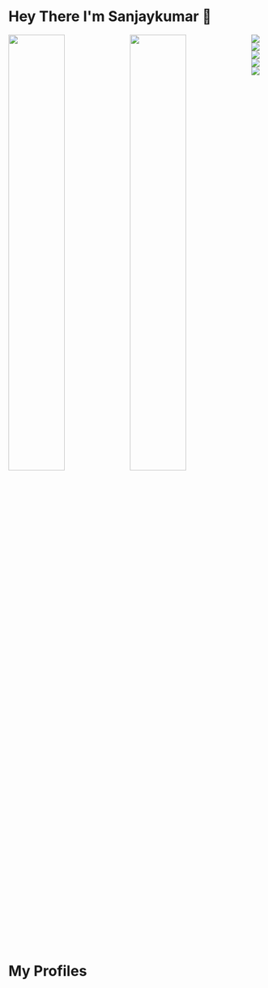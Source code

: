 # Hey There I'm Sanjaykumar 👋

<img align = "Left" width = "47%" src = "https://github-readme-stats.vercel.app/api?username=anuraghazra&show_icons=true&theme=radical"/>

<img align = "Left" width = "47%" src = "https://github-readme-stats.vercel.app/api/top-langs/?username=anuraghazra&layout=pie"/>

<img align = "Left" src = "https://img.shields.io/badge/java-%23ED8B00.svg?style=for-the-badge&logo=openjdk&logoColor=white"/>

<img align = "Left"  src = "https://img.shields.io/badge/python-3670A0?style=for-the-badge&logo=python&logoColor=ffdd54"/>

<img align = "Left"  src = "https://img.shields.io/badge/mysql-%2300f.svg?style=for-the-badge&logo=mysql&logoColor=white"/>

<img align = "Left"  src = "https://img.shields.io/badge/Firebase-039BE5?style=for-the-badge&logo=Firebase&logoColor=whit"/>

<img align = "Left"  src = "https://img.shields.io/badge/Visual%20Studio%20Code-0078d7.svg?style=for-the-badge&logo=visual-studio-code&logoColor=white"/>

# My Profiles
<!-- BLOG-POST-LIST:START -->
<!-- BLOG-POST-LIST:END -->